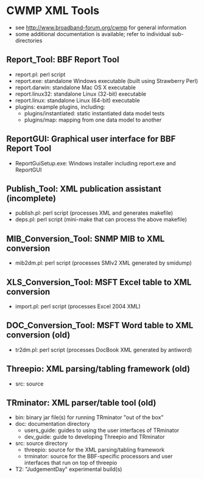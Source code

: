 # CWMP XML Tools

* see http://www.broadband-forum.org/cwmp for general information
* some additional documentation is available; refer to individual
  sub-directories

## Report_Tool: BBF Report Tool
* report.pl: perl script
* report.exe: standalone Windows executable (built using Strawberry Perl)
* report.darwin: standalone Mac OS X executable
* report.linux32: standalone Linux (32-bit) executable
* report.linux: standalone Linux (64-bit) executable
* plugins: example plugins, including:
  - plugins/instantiated: static instantiated data model tests
  - plugins/map: mapping from one data model to another

## ReportGUI: Graphical user interface for BBF Report Tool
* ReportGuiSetup.exe: Windows installer including report.exe and ReportGUI

## Publish_Tool: XML publication assistant (incomplete)
* publish.pl: perl script (processes XML and generates makefile)
* deps.pl: perl script (mini-make that can process the above makefile)

## MIB_Conversion_Tool: SNMP MIB to XML conversion
* mib2dm.pl: perl script (processes SMIv2 XML generated by smidump)

## XLS_Conversion_Tool: MSFT Excel table to XML conversion
* import.pl: perl script (processes Excel 2004 XML)

## DOC_Conversion_Tool: MSFT Word table to XML conversion (old)
* tr2dm.pl: perl script (processes DocBook XML generated by antiword)

## Threepio: XML parsing/tabling framework (old)
* src: source
	
## TRminator: XML parser/table tool (old)
* bin: binary jar file(s) for running TRminator "out of the box"
* doc: documentation directory
  - users_guide: guides to using the user interfaces of TRminator
  - dev_guide: guide to developing Threepio and TRminator
* src: source directory
  - threepio: source for the XML parsing/tabling framework
  - trminator: source for the BBF-specific processors and user interfaces that
    run on top of threepio
* T2: "JudgementDay" experimental build(s)

